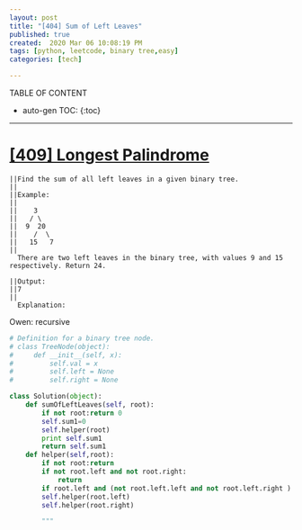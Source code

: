```yaml
---
layout: post
title: "[404] Sum of Left Leaves"
published: true
created:  2020 Mar 06 10:08:19 PM
tags: [python, leetcode, binary tree,easy]
categories: [tech]

---
```


TABLE OF CONTENT

* auto-gen TOC:
{:toc}

- - -

# [[409]  Longest Palindrome](https://leetcode.com/problems/longest-palindrome/)

    ||Find the sum of all left leaves in a given binary tree.
    ||                                                       
    ||Example:                                               
    ||                                                       
    ||    3                                                  
    ||   / \                                                 
    ||  9  20                                                
    ||    /  \                                               
    ||   15   7                                              
    ||                                                       
      There are two left leaves in the binary tree, with values 9 and 15 respectively. Return 24.
                                                                                                                                                       
    ||Output:                                                                                                                                          
    ||7                                                                                                                                                
    ||                                                                                                                                                                                                                                                                                                                                                                                      
      Explanation:                                                                                                                                     

Owen: recursive

```python
# Definition for a binary tree node.
# class TreeNode(object):
#     def __init__(self, x):
#         self.val = x
#         self.left = None
#         self.right = None

class Solution(object):
    def sumOfLeftLeaves(self, root):
        if not root:return 0
        self.sum1=0
        self.helper(root)
        print self.sum1
        return self.sum1
    def helper(self,root):
        if not root:return
        if not root.left and not root.right:
            return
        if root.left and (not root.left.left and not root.left.right ):self.sum1+=root.left.val
        self.helper(root.left)
        self.helper(root.right)

        """
```
